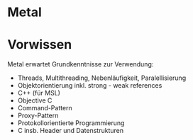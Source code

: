 # Metal 

# Vorwissen

Metal erwartet Grundkenntnisse zur Verwendung:

- Threads, Multithreading, Nebenläufigkeit, Paralellisierung
- Objektorientierung inkl. strong - weak references
- C++ (für MSL)
- Objective C 
- Command-Pattern
- Proxy-Pattern
- Protokollorientierte Programmierung
- C insb. Header und Datenstrukturen


